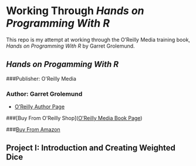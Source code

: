 # Working Through *Hands on Programming With R*
This repo is my attempt at working through the O’Reilly Media training book, _Hands on Programming With R_ by Garret Grolemund.

## *Hands on Progamming With R*

###Publisher: O'Reilly Media


### Author: Garret Grolemund

* [O’Reilly Author Page](http://www.oreilly.com/pub/au/5570)

###[Buy From O'Reilly Shop]([O'Reilly Media Book Page](http://shop.oreilly.com/product/0636920028574.do))

###[Buy From Amazon](http://www.amazon.com/Hands-On-Programming-Write-Functions-Simulations/dp/1449359019)

## Project I: Introduction and Creating Weighted Dice


	






